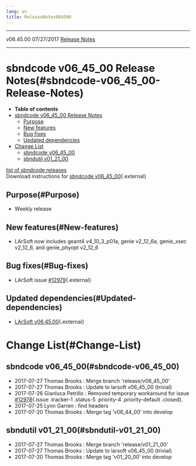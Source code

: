 ```yaml
---
lang: en
title: ReleaseNotes064500
---
```


  ----------- ------------ -- -- ------------------------------------------------------
  v06.45.00   07/27/2017         [Release Notes](ReleaseNotes064500.html)
  ----------- ------------ -- -- ------------------------------------------------------



sbndcode v06\_45\_00 Release Notes(#sbndcode-v06_45_00-Release-Notes)
======================================================================================

-   **Table of contents**
-   [sbndcode v06\_45\_00 Release
    Notes](#sbndcode-v06_45_00-Release-Notes)
    -   [Purpose](#Purpose)
    -   [New features](#New-features)
    -   [Bug fixes](#Bug-fixes)
    -   [Updated dependencies](#Updated-dependencies)
-   [Change List](#Change-List)
    -   [sbndcode v06\_45\_00](#sbndcode-v06_45_00)
    -   [sbndutil v01\_21\_00](#sbndutil-v01_21_00)

[list of sbndcode
releases](List_of_SBND_code_releases.html)\
Download instructions for [sbndcode
v06\_45\_00](http://scisoft.fnal.gov/scisoft/bundles/sbnd/v06_45_00/sbndcode-v06_45_00.html){.external}



Purpose(#Purpose)
----------------------------------

-   Weekly release



New features(#New-features)
--------------------------------------------

-   LArSoft now includes geant4 v4\_10\_3\_p01a, genie v2\_12\_6a,
    genie\_xsec v2\_12\_6, and genie\_phyopt v2\_12\_6



Bug fixes(#Bug-fixes)
--------------------------------------

-   LArSoft issue
    [\#12979](https://cdcvs.fnal.gov/redmine/issues/12979){.external}



Updated dependencies(#Updated-dependencies)
------------------------------------------------------------

-   [LArSoft
    v06.45.00](https://cdcvs.fnal.gov/redmine/projects/larsoft/wiki/ReleaseNotes064500){.external}



Change List(#Change-List)
==========================================



sbndcode v06\_45\_00(#sbndcode-v06_45_00)
----------------------------------------------------------

-   2017-07-27 Thomas Brooks : Merge branch \'release/v06\_45\_00\'
-   2017-07-27 Thomas Brooks : Update to larsoft v06\_45\_00 (trivial)
-   2017-07-26 Gianluca Petrillo : Removed temporary workaround for
    issue
    [\#12978](/redmine/issues/12978 "Bug: GausHitFinder requires algorithm configuration even when it does not use it (Closed)"){.issue
    .tracker-1 .status-5 .priority-4 .priority-default .closed}.
-   2017-07-25 Lynn Garren : find headers
-   2017-07-20 Thomas Brooks : Merge tag \'v06\_44\_00\' into develop



sbndutil v01\_21\_00(#sbndutil-v01_21_00)
----------------------------------------------------------

-   2017-07-27 Thomas Brooks : Merge branch \'release/v01\_21\_00\'
-   2017-07-27 Thomas Brooks : Update to larsoft v06\_45\_00 (trivial)
-   2017-07-20 Thomas Brooks : Merge tag \'v01\_20\_00\' into develop
